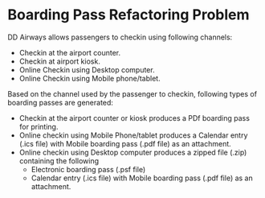 # Boarding Pass Refactoring Problem

DD Airways allows passengers to checkin using following channels:

* Checkin at the airport counter.
* Checkin at airport kiosk.
* Online Checkin using Desktop computer.
* Online Checkin using Mobile phone/tablet.


Based on the channel used by the passenger to checkin, following types of boarding passes are generated:

* Checkin at the airport counter or kiosk produces a PDf boarding pass  for printing.
* Online checkin using Mobile Phone/tablet produces a Calendar entry (.ics file) with Mobile boarding pass (.pdf file) as an attachment.
* Online checkin using Desktop computer produces a zipped file (.zip) containing the following
    * Electronic boarding pass (.psf file)
    * Calendar entry (.ics file) with Mobile boarding pass (.pdf file) as an attachment.

